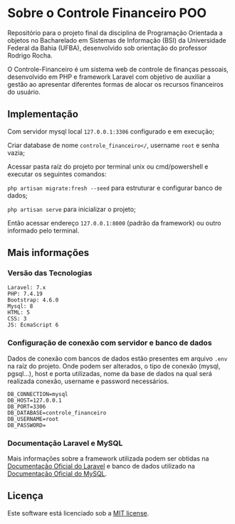 # Sobre o Controle Financeiro POO
Repositório para o projeto final da disciplina de Programação Orientada a objetos no Bacharelado em Sistemas de Informação (BSI) da Universidade Federal da Bahia (UFBA), desenvolvido sob orientação do professor Rodrigo Rocha.

O Controle-Financeiro é um sistema web de controle de finanças pessoais, desenvolvido em PHP e framework Laravel com objetivo de auxiliar a gestão ao apresentar diferentes formas de alocar os recursos financeiros do usuário.
## Implementação
Com servidor mysql local ```127.0.0.1:3306``` configurado e em execução;

Criar database de nome ```controle_financeiro</```, username ```root``` e senha vazia;

Acessar pasta raíz do projeto por terminal unix ou cmd/powershell e executar os seguintes comandos:

```php artisan migrate:fresh --seed```  para estruturar e configurar banco de dados;

```php artisan serve``` para inicializar o projeto;

Então acessar endereço ```127.0.0.1:8000``` (padrão da framework) ou outro informado pelo terminal.

## Mais informações
### Versão das Tecnologias
```
Laravel: 7.x
PHP: 7.4.19
Bootstrap: 4.6.0
Mysql: 8
HTML: 5
CSS: 3
JS: EcmaScript 6
```

### Configuração de conexão com servidor e banco de dados
Dados de conexão com bancos de dados estão presentes em arquivo ```.env``` na raíz do projeto. Onde podem ser alterados, o tipo de conexão (mysql, pgsql...), host e porta utilizadas, nome da base de dados na qual será realizada conexão, username e password necessários.

```
DB_CONNECTION=mysql
DB_HOST=127.0.0.1
DB_PORT=3306
DB_DATABASE=controle_financeiro
DB_USERNAME=root
DB_PASSWORD=
```

### Documentação Laravel e MySQL
Mais informações sobre a framework utilizada podem ser obtidas na [Documentação Oficial do Laravel](https://laravel.com/docs/7.x/readme) e banco de dados utilizado na [Documentação Oficial do MySQL](https://dev.mysql.com/doc/).

## Licença
Este software está licenciado sob a [MIT license](https://opensource.org/licenses/MIT).